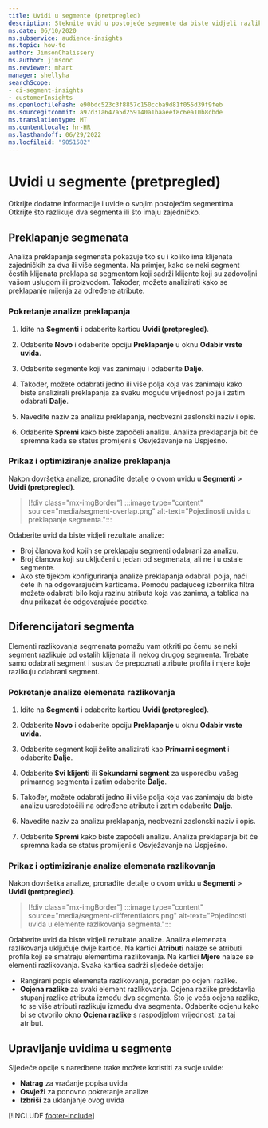 ```yaml
---
title: Uvidi u segmente (pretpregled)
description: Steknite uvid u postojeće segmente da biste vidjeli razlike i zajedničke karakteristike.
ms.date: 06/10/2020
ms.subservice: audience-insights
ms.topic: how-to
author: JimsonChalissery
ms.author: jimsonc
ms.reviewer: mhart
manager: shellyha
searchScope:
- ci-segment-insights
- customerInsights
ms.openlocfilehash: e90bdc523c3f8857c150ccba9d81f055d39f9feb
ms.sourcegitcommit: a97d31a647a5d259140a1baaeef8c6ea10b8cbde
ms.translationtype: MT
ms.contentlocale: hr-HR
ms.lasthandoff: 06/29/2022
ms.locfileid: "9051582"
---
```

# <a name="segment-insights-preview"></a>Uvidi u segmente (pretpregled)

Otkrijte dodatne informacije i uvide o svojim postojećim segmentima. Otkrijte što razlikuje dva segmenta ili što imaju zajedničko.

## <a name="segment-overlap"></a>Preklapanje segmenata

Analiza preklapanja segmenata pokazuje tko su i koliko ima klijenata zajedničkih za dva ili više segmenta. Na primjer, kako se neki segment čestih klijenata preklapa sa segmentom koji sadrži klijente koji su zadovoljni vašom uslugom ili proizvodom.
Također, možete analizirati kako se preklapanje mijenja za određene atribute.

### <a name="run-an-overlap-analysis"></a>Pokretanje analize preklapanja

1. Idite na **Segmenti** i odaberite karticu **Uvidi (pretpregled)**.

1. Odaberite **Novo** i odaberite opciju **Preklapanje** u oknu **Odabir vrste uvida**.

1. Odaberite segmente koji vas zanimaju i odaberite **Dalje**.

1. Također, možete odabrati jedno ili više polja koja vas zanimaju kako biste analizirali preklapanja za svaku moguću vrijednost polja i zatim odabrati **Dalje**.

1. Navedite naziv za analizu preklapanja, neobvezni zaslonski naziv i opis.

1. Odaberite **Spremi** kako biste započeli analizu. Analiza preklapanja bit će spremna kada se status promijeni s Osvježavanje na Uspješno.

### <a name="view-and-optimize-an-overlap-analysis"></a>Prikaz i optimiziranje analize preklapanja

Nakon dovršetka analize, pronađite detalje o ovom uvidu u **Segmenti** > **Uvidi (pretpregled)**.

> [!div class="mx-imgBorder"]
> :::image type="content" source="media/segment-overlap.png" alt-text="Pojedinosti uvida u preklapanje segmenta.":::

Odaberite uvid da biste vidjeli rezultate analize:

- Broj članova kod kojih se preklapaju segmenti odabrani za analizu.
- Broj članova koji su uključeni u jedan od segmenata, ali ne i u ostale segmente.
- Ako ste tijekom konfiguriranja analize preklapanja odabrali polja, naći ćete ih na odgovarajućim karticama. Pomoću padajućeg izbornika filtra možete odabrati bilo koju razinu atributa koja vas zanima, a tablica na dnu prikazat će odgovarajuće podatke.

## <a name="segment-differentiators"></a>Diferencijatori segmenta

Elementi razlikovanja segmenata pomažu vam otkriti po čemu se neki segment razlikuje od ostalih klijenata ili nekog drugog segmenta. Trebate samo odabrati segment i sustav će prepoznati atribute profila i mjere koje razlikuju odabrani segment.

### <a name="run-a-differentiator-analysis"></a>Pokretanje analize elemenata razlikovanja

1. Idite na **Segmenti** i odaberite karticu **Uvidi (pretpregled)**.

1. Odaberite **Novo** i odaberite opciju **Preklapanje** u oknu **Odabir vrste uvida**.

1. Odaberite segment koji želite analizirati kao **Primarni segment** i odaberite **Dalje**.

1. Odaberite **Svi klijenti** ili **Sekundarni segment** za usporedbu vašeg primarnog segmenta i zatim odaberite **Dalje**.

1. Također, možete odabrati jedno ili više polja koja vas zanimaju da biste analizu usredotočili na određene atribute i zatim odaberite **Dalje**.

1. Navedite naziv za analizu preklapanja, neobvezni zaslonski naziv i opis.

1. Odaberite **Spremi** kako biste započeli analizu. Analiza preklapanja bit će spremna kada se status promijeni s Osvježavanje na Uspješno.

### <a name="view-and-optimize-a-differentiators-analysis"></a>Prikaz i optimiziranje analize elemenata razlikovanja

Nakon dovršetka analize, pronađite detalje o ovom uvidu u **Segmenti** > **Uvidi (pretpregled)**.

> [!div class="mx-imgBorder"]
> :::image type="content" source="media/segment-differentiators.png" alt-text="Pojedinosti uvida u elemente razlikovanja segmenta.":::

Odaberite uvid da biste vidjeli rezultate analize. Analiza elemenata razlikovanja uključuje dvije kartice. Na kartici **Atributi** nalaze se atributi profila koji se smatraju elementima razlikovanja. Na kartici **Mjere** nalaze se elementi razlikovanja. Svaka kartica sadrži sljedeće detalje:

- Rangirani popis elemenata razlikovanja, poredan po ocjeni razlike.
- **Ocjena razlike** za svaki element razlikovanja. Ocjena razlike predstavlja stupanj razlike atributa između dva segmenta. Što je veća ocjena razlike, to se više atributi razlikuju između dva segmenta. Odaberite ocjenu kako bi se otvorilo okno **Ocjena razlike** s raspodjelom vrijednosti za taj atribut.

## <a name="manage-segment-insights"></a>Upravljanje uvidima u segmente

Sljedeće opcije s naredbene trake možete koristiti za svoje uvide:

- **Natrag** za vraćanje popisa uvida
- **Osvježi** za ponovno pokretanje analize
- **Izbriši** za uklanjanje ovog uvida


[!INCLUDE [footer-include](includes/footer-banner.md)]
